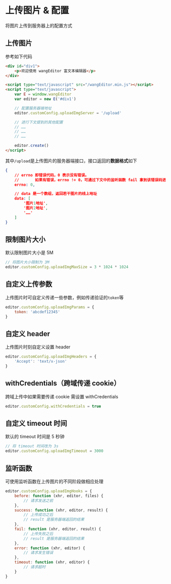 # 上传图片 & 配置

将图片上传到服务器上的配置方式

## 上传图片

参考如下代码

```html
<div id="div1">
    <p>欢迎使用 wangEditor 富文本编辑器</p>
</div>

<script type="text/javascript" src="/wangEditor.min.js"></script>
<script type="text/javascript">
    var E = window.wangEditor
    var editor = new E('#div1')

    // 配置服务器端地址
    editor.customConfig.uploadImgServer = '/upload'

    // 进行下文提到的其他配置
    // ……
    // ……
    // ……

    editor.create()
</script>
```

其中`/upload`是上传图片的服务器端接口，接口返回的**数据格式**如下

```json
{
    // errno 即错误代码，0 表示没有错误。
    //       如果有错误，errno != 0，可通过下文中的监听函数 fail 拿到该错误码进行自定义处理
    errno: 0,

    // data 是一个数组，返回若干图片的线上地址
    data: [
        '图片1地址',
        '图片2地址',
        '……'
    ]
}
```

## 限制图片大小

默认限制图片大小是 5M

```javascript
// 将图片大小限制为 3M
editor.customConfig.uploadImgMaxSize = 3 * 1024 * 1024
```

## 自定义上传参数

上传图片时可自定义传递一些参数，例如传递验证的`token`等

```javascript
editor.customConfig.uploadImgParams = {
    token: 'abcdef12345'
}
```

## 自定义 header

上传图片时刻自定义设置 header

```javascript
editor.customConfig.uploadImgHeaders = {
    'Accept': 'text/x-json'
}
```

## withCredentials（跨域传递 cookie）

跨域上传中如果需要传递 cookie 需设置 withCredentials

```javascript
editor.customConfig.withCredentials = true
```

## 自定义 timeout 时间

默认的 timeout 时间是 5 秒钟

```javascript
// 将 timeout 时间改为 3s
editor.customConfig.uploadImgTimeout = 3000
```

## 监听函数

可使用监听函数在上传图片的不同阶段做相应处理

```javascript
editor.customConfig.uploadImgHooks = {
    before: function (xhr, editor, files) {
        // 请求发送之前
    },
    success: function (xhr, editor, result) {
        // 上传成功之后
        // result 是服务器端返回的结果
    },
    fail: function (xhr, editor, result) {
        // 上传失败之后
        // result 是服务器端返回的结果
    },
    error: function (xhr, editor) {
        // 请求发生错误
    },
    timeout: function (xhr, editor) {
        // 请求超时
    }
}
```

